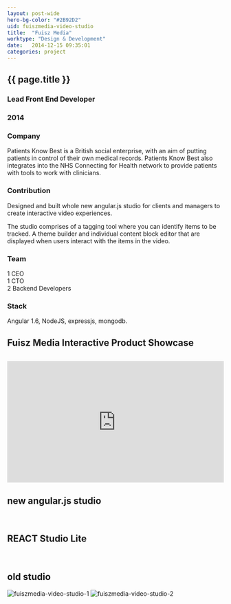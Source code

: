 ```yaml
---
layout: post-wide
hero-bg-color: "#2B92D2"
uid: fuiszmedia-video-studio
title:  "Fuisz Media"
worktype: "Design & Development"
date:   2014-12-15 09:35:01
categories: project
---
```


<div class="project-description">
  <div class="row clearfix">
    <div class="col">
      <h2 class="project-title">{{ page.title }}</h2>
      <h3>Lead Front End Developer</h3>
      <h3>2014</h3>
    </div>
    <div class="col">
      <h3>
        Company
      </h3>
      <p>
      Patients Know Best is a British social enterprise, with an aim of putting patients in control of their own medical records. Patients Know Best also integrates into the NHS Connecting for Health network to provide patients with tools to work with clinicians.
      </p>
    </div>
    <div class="col">
      <h3>Contribution</h3>
      <p>
        Designed and built whole new angular.js studio for clients and managers to create interactive video experiences.
      </p>
      <p>
        The studio comprises of a tagging tool where you can identify items to be tracked.  A theme builder and individual content block editor that are displayed when users interact with the items in the video.
      </p>
    </div>
    <div class="col">
      <h3>Team</h3>
      <p>
        1 CEO<br/>
        1 CTO<br/>
        2 Backend Developers
      </p>
      <h3>Stack</h3>
      <p>
        Angular 1.6, NodeJS, expressjs, mongodb.
      </p>
    </div>
  </div>
</div>

<div class="showcase passworded">

  <h2>Fuisz Media Interactive Product Showcase</h2>
  <style>.embed-container { margin-top:30px; position: relative; padding-bottom: 56.25%; height: 0; overflow: hidden; max-width: 100%; } .embed-container iframe, .embed-container object, .embed-container embed { position: absolute; top: 0; left: 0; width: 100%; height: 100%; }</style><div class='embed-container'><iframe src='https://www.youtube.com/embed/BJC26tdEOUM' frameborder='0' allowfullscreen></iframe></div>

  <h2>new angular.js studio</h2>
  <img src="/img/fuiszmedia-video-studio/angularjs-studio0.jpg" alt="">
  <img src="/img/fuiszmedia-video-studio/angularjs-studio1.jpg" alt="">
  <img src="/img/fuiszmedia-video-studio/angularjs-studio2.jpg" alt="">
  <img src="/img/fuiszmedia-video-studio/angularjs-studio3.jpg" alt="">
  <img src="/img/fuiszmedia-video-studio/angularjs-studio4.jpg" alt="">
  <img src="/img/fuiszmedia-video-studio/angularjs-studio5.jpg" alt="">
  <img src="/img/fuiszmedia-video-studio/angularjs-studio6.jpg" alt="">
  <img src="/img/fuiszmedia-video-studio/angularjs-studio7.jpg" alt="">


  <h2>REACT Studio Lite</h2>
  <img src="/img/fuiszmedia-video-studio/fuisz-react-1.jpg" alt="">
  <img src="/img/fuiszmedia-video-studio/fuisz-react-2.jpg" alt="">

  <h2>old studio</h2>
  <img src="/img/fuiszmedia-video-studio/fuisz2.png" alt="fuiszmedia-video-studio-1">
  <img src="/img/fuiszmedia-video-studio/fuisz3.png" alt="fuiszmedia-video-studio-2">
</div>



